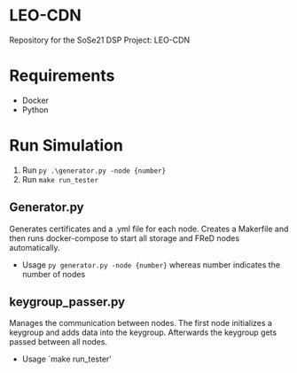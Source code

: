 # LEO-CDN

Repository for the SoSe21 DSP Project: LEO-CDN

# Requirements

- Docker
- Python

# Run Simulation

1. Run `py .\generator.py -node {number}`
2. Run `make run_tester`

## Generator.py

Generates certificates and a .yml file for each node. Creates a Makerfile and then runs docker-compose to start all storage and FReD nodes automatically.

- Usage `py generator.py -node {number}` whereas number indicates the number of nodes

## keygroup_passer.py

Manages the communication between nodes. The first node initializes a keygroup and adds data into the keygroup. Afterwards the keygroup gets passed between all nodes.

- Usage `make run_tester'
